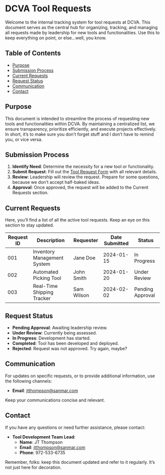 # DCVA Tool Requests

Welcome to the internal tracking system for tool requests at DCVA. This document serves as the central hub for organizing, tracking, and managing all requests made by leadership for new tools and functionalities. Use this to keep everything on point, or else...well, you know.

## Table of Contents
- [Purpose](#purpose)
- [Submission Process](#submission-process)
- [Current Requests](#current-requests)
- [Request Status](#request-status)
- [Communication](#communication)
- [Contact](#contact)

## Purpose
This document is intended to streamline the process of requesting new tools and functionalities within DCVA. By maintaining a centralized list, we ensure transparency, prioritize efficiently, and execute projects effectively. In short, it’s to make sure you don’t forget stuff and I don’t have to remind you, or vice versa.

## Submission Process
1. **Identify Need**: Determine the necessity for a new tool or functionality. 
2. **Submit Request**: Fill out the [Tool Request Form](#) with all relevant details.
3. **Review**: Leadership will review the request. Prepare for some questions, because we don’t accept half-baked ideas.
4. **Approval**: Once approved, the request will be added to the Current Requests section.

## Current Requests
Here, you’ll find a list of all the active tool requests. Keep an eye on this section to stay updated.

| Request ID | Description | Requester | Date Submitted | Status |
|------------|-------------|-----------|----------------|--------|
| 001        | Inventory Management System | Jane Doe    | 2024-01-15 | In Progress |
| 002        | Automated Picking Tool      | John Smith  | 2024-01-20 | Under Review |
| 003        | Real-Time Shipping Tracker  | Sam Wilson  | 2024-02-02 | Pending Approval |

## Request Status
- **Pending Approval**: Awaiting leadership review.
- **Under Review**: Currently being assessed.
- **In Progress**: Development has started.
- **Completed**: Tool has been developed and deployed.
- **Rejected**: Request was not approved. Try again, maybe?

## Communication
For updates on specific requests, or to provide additional information, use the following channels:
- **Email**: jtthompson@sanmar.com

Keep your communications concise and relevant. 

## Contact
If you have any questions or need further assistance, please contact:
- **Tool Development Team Lead**: 
  - **Name**: JT Thompson
  - **Email**: jtthompson@sanmar.com
  - **Phone**: 972-533-6735

Remember, folks: keep this document updated and refer to it regularly. It’s not just here for decoration.
